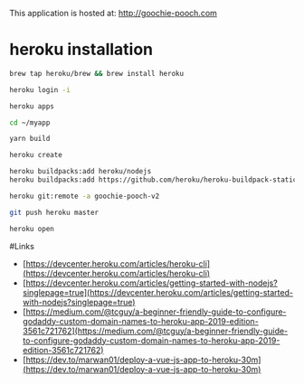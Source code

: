 This application is hosted at: http://goochie-pooch.com

# heroku installation

```sh
brew tap heroku/brew && brew install heroku

heroku login -i

heroku apps

cd ~/myapp

yarn build

heroku create

heroku buildpacks:add heroku/nodejs
heroku buildpacks:add https://github.com/heroku/heroku-buildpack-static

heroku git:remote -a goochie-pooch-v2

git push heroku master

heroku open

```

#Links

- [https://devcenter.heroku.com/articles/heroku-cli](https://devcenter.heroku.com/articles/heroku-cli)
- [https://devcenter.heroku.com/articles/getting-started-with-nodejs?singlepage=true](https://devcenter.heroku.com/articles/getting-started-with-nodejs?singlepage=true)
- [https://medium.com/@tcguy/a-beginner-friendly-guide-to-configure-godaddy-custom-domain-names-to-heroku-app-2019-edition-3561c721762](https://medium.com/@tcguy/a-beginner-friendly-guide-to-configure-godaddy-custom-domain-names-to-heroku-app-2019-edition-3561c721762)
- [https://dev.to/marwan01/deploy-a-vue-js-app-to-heroku-30m](https://dev.to/marwan01/deploy-a-vue-js-app-to-heroku-30m)
